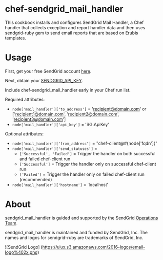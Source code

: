 # chef-sendgrid_mail_handler
This cookbook installs and configures SendGrid Mail Handler, a Chef handler that collects exception and report handler data and then uses sendgrid-ruby gem to send email reports that are based on Erubis templates.

# Usage
First, get your free SendGrid account [here](https://sendgrid.com/free).

Next, obtain your [SENDGRID_API_KEY](https://app.sendgrid.com/settings/api_keys).

Include chef-sendgrid_mail_handler early in your Chef run list.

Required attributes:
* `node['mail_handler']['to_address']` = 'recipient@domain.com' or ['recipient1@domain.com', 'recipient2@domain.com', 'recipient3@domain.com']
* `node['mail_handler']['api_key']` = 'SG.ApiKey'

Optional attributes:
* `node['mail_handler']['from_address']` = "chef-client@#{node['fqdn']}"
* `node['mail_handler']['send_statuses']` =
  * `['Successful', 'Failed']` = Trigger the handler on both successful and failed chef-client run
  * `['Successful']` = Trigger the handler only on successful chef-client run
  * `['Failed']` = Trigger the handler only on failed chef-client run (recommended)
* `node['mail_handler']['hostname']` = 'localhost'

# About
sendgrid_mail_handler is guided and supported by the SendGrid [Operations Team](mailto:operations@sendgrid.com).

sendgrid_mail_handler is maintained and funded by SendGrid, Inc. The names and logos for sendgrid-ruby are trademarks of SendGrid, Inc.

![SendGrid Logo]
(https://uiux.s3.amazonaws.com/2016-logos/email-logo%402x.png)
